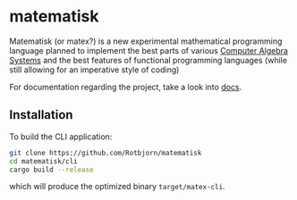 # matematisk

Matematisk (or matex?) is a new experimental mathematical programming language
planned to implement the best parts of various [Computer Algebra Systems][1]
and the best features of functional programming languages (while still allowing for
an imperative style of coding)

For documentation regarding the project, take a look into [docs](/docs).

## Installation

To build the CLI application:

```sh
git clone https://github.com/Rotbjorn/matematisk
cd matematisk/cli
cargo build --release
```

which will produce the optimized binary `target/matex-cli`.

[1]: https://en.wikipedia.org/wiki/Computer_algebra_system
